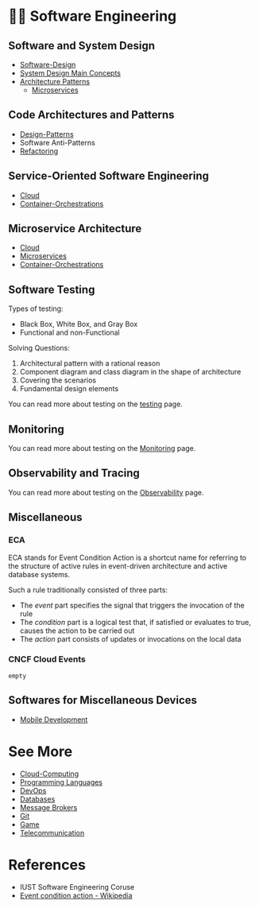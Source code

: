 # 👨‍💻 Software Engineering

## Software and System Design

- [Software-Design](Software-Design.md)
- [System Design Main Concepts](System-Design-Concepts.md)
- [Architecture Patterns](Architecture-Patterns.md)
	- [Microservices](Microservices.md)
## Code Architectures and Patterns

- [Design-Patterns](Design-Patterns.md)
- Software Anti-Patterns
- [Refactoring](Refactoring.md)

## Service-Oriented Software Engineering

- [Cloud](Cloud.md)
- [Container-Orchestrations](Container-Orchestrations.md)

## Microservice Architecture

- [Cloud](Cloud.md)
- [Microservices](Microservices.md)
- [Container-Orchestrations](Container-Orchestrations.md)

## Software Testing

Types of testing:

- Black Box, White Box, and Gray Box
- Functional and non-Functional

Solving Questions:

1. Architectural pattern with a rational reason
2. Component diagram and class diagram in the shape of architecture
3. Covering the scenarios
4. Fundamental design elements

You can read more about testing on the [testing](Testing.md) page.

## Monitoring

You can read more about testing on the [Monitoring](Monitoring.md) page.

## Observability and Tracing

You can read more about testing on the [Observability](Observability.md) page.

## Miscellaneous

### ECA

ECA stands for Event Condition Action is a shortcut name for referring to the structure of active rules in event-driven
architecture and active database systems.

Such a rule traditionally consisted of three parts:

- The *event* part specifies the signal that triggers the invocation of the rule
- The *condition* part is a logical test that, if satisfied or evaluates to true, causes the action to be carried out
- The *action* part consists of updates or invocations on the local data

### CNCF Cloud Events

`empty`

## Softwares for Miscellaneous Devices

- [Mobile Development](Mobile-Development.md)

# See More

- [Cloud-Computing](Cloud-Computing.md)
- [Programming Languages](ProgrammingLanguages.md)
- [DevOps](DevOps.md)
- [Databases](Databases.md)
- [Message Brokers](Message-Brokers.md)
- [Git](Git.md)
- [Game](Game.md)
- [Telecommunication](Telecommunication.md)

# References

- IUST Software Engineering Coruse
- [Event condition action - Wikipedia](https://en.wikipedia.org/wiki/Event_condition_action)
